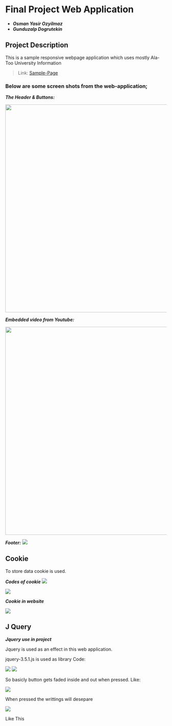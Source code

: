 Final Project Web Application
==================================================================

- ***Osman Yasir Ozyilmaz***
- ***Gunduzalp Dogrutekin***


## Project Description

This is a sample responsive webpage application which uses mostly Ala-Too University Information  

> Link: [Sample-Page](Steins-Gate-Final.github.io)

### Below are some screen shots from the web-application;

***The Header & Buttons:*** 

<img src="https://user-images.githubusercontent.com/65071516/102706914-442ebd80-42c0-11eb-8607-33f69c98b335.PNG" width="650">

***Embedded video from Youtube:***

<img src="https://user-images.githubusercontent.com/65071516/102706946-966fde80-42c0-11eb-976f-c72cce83a925.PNG" width="650">

***Footer:***
<img src="https://user-images.githubusercontent.com/65071516/102706971-d6cf5c80-42c0-11eb-95b9-c30c308b6337.PNG" >
 
 ## Cookie
 To store data cookie is used.
 
 ***Codes of cookie***
<img src="https://user-images.githubusercontent.com/65071516/102707384-a2f63600-42c4-11eb-8efb-5ff6a970f53c.PNG">

<img src="https://user-images.githubusercontent.com/65071516/102707440-2dd73080-42c5-11eb-9de8-71718d8a671a.PNG">

***Cookie in website***

<img src="https://user-images.githubusercontent.com/65071516/102707481-84dd0580-42c5-11eb-8a72-0d704b2abb0a.PNG">

## J Query
***Jquery use in project***

Jquery is used as an effect in this web application.

jquery-3.5.1.js is used as library Code:

<img src= "https://user-images.githubusercontent.com/65071516/102707558-527fd800-42c6-11eb-954e-d44c3afce3e8.png">

<img src="https://user-images.githubusercontent.com/65071516/102707526-fd43c680-42c5-11eb-80d1-ffe7c2947987.PNG">

So basicly button gets faded inside and out when pressed. Like:

<img src="https://user-images.githubusercontent.com/65071516/102707607-c326f480-42c6-11eb-93a1-67868aa25088.PNG">

When pressed the writtings will desepare

<img src="https://user-images.githubusercontent.com/65071516/102707617-d2a63d80-42c6-11eb-93d6-da6aaaee592d.PNG">

Like This
